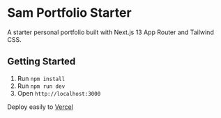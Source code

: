 # Sam Portfolio Starter

A starter personal portfolio built with Next.js 13 App Router and Tailwind CSS.

## Getting Started

1. Run `npm install`
2. Run `npm run dev`
3. Open `http://localhost:3000`

Deploy easily to [Vercel](https://vercel.com)